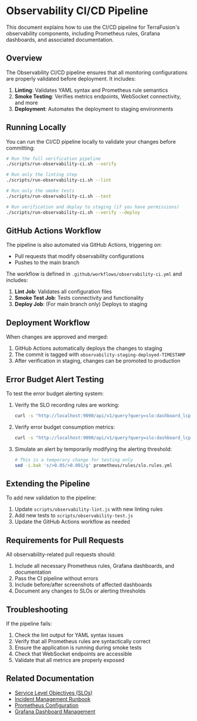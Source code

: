 # Observability CI/CD Pipeline

This document explains how to use the CI/CD pipeline for TerraFusion's observability components, including Prometheus rules, Grafana dashboards, and associated documentation.

## Overview

The Observability CI/CD pipeline ensures that all monitoring configurations are properly validated before deployment. It includes:

1. **Linting**: Validates YAML syntax and Prometheus rule semantics
2. **Smoke Testing**: Verifies metrics endpoints, WebSocket connectivity, and more
3. **Deployment**: Automates the deployment to staging environments

## Running Locally

You can run the CI/CD pipeline locally to validate your changes before committing:

```bash
# Run the full verification pipeline
./scripts/run-observability-ci.sh --verify

# Run only the linting step
./scripts/run-observability-ci.sh --lint

# Run only the smoke tests
./scripts/run-observability-ci.sh --test

# Run verification and deploy to staging (if you have permissions)
./scripts/run-observability-ci.sh --verify --deploy
```

## GitHub Actions Workflow

The pipeline is also automated via GitHub Actions, triggering on:

- Pull requests that modify observability configurations
- Pushes to the main branch

The workflow is defined in `.github/workflows/observability-ci.yml` and includes:

1. **Lint Job**: Validates all configuration files
2. **Smoke Test Job**: Tests connectivity and functionality
3. **Deploy Job**: (For main branch only) Deploys to staging

## Deployment Workflow

When changes are approved and merged:

1. GitHub Actions automatically deploys the changes to staging
2. The commit is tagged with `observability-staging-deployed-TIMESTAMP`
3. After verification in staging, changes can be promoted to production

## Error Budget Alert Testing

To test the error budget alerting system:

1. Verify the SLO recording rules are working:

   ```bash
   curl -s "http://localhost:9090/api/v1/query?query=slo:dashboard_lcp_4g_sli:ratio" | jq
   ```

2. Verify error budget consumption metrics:

   ```bash
   curl -s "http://localhost:9090/api/v1/query?query=slo:dashboard_lcp_4g:error_budget_remaining" | jq
   ```

3. Simulate an alert by temporarily modifying the alerting threshold:
   ```bash
   # This is a temporary change for testing only
   sed -i.bak 's/>0.05/>0.001/g' prometheus/rules/slo.rules.yml
   ```

## Extending the Pipeline

To add new validation to the pipeline:

1. Update `scripts/observability-lint.js` with new linting rules
2. Add new tests to `scripts/observability-test.js`
3. Update the GitHub Actions workflow as needed

## Requirements for Pull Requests

All observability-related pull requests should:

1. Include all necessary Prometheus rules, Grafana dashboards, and documentation
2. Pass the CI pipeline without errors
3. Include before/after screenshots of affected dashboards
4. Document any changes to SLOs or alerting thresholds

## Troubleshooting

If the pipeline fails:

1. Check the lint output for YAML syntax issues
2. Verify that all Prometheus rules are syntactically correct
3. Ensure the application is running during smoke tests
4. Check that WebSocket endpoints are accessible
5. Validate that all metrics are properly exposed

## Related Documentation

- [Service Level Objectives (SLOs)](./slo/SLOs_and_error_budgets.md)
- [Incident Management Runbook](../docs/incident-management-runbook.md)
- [Prometheus Configuration](../prometheus/README.md)
- [Grafana Dashboard Management](../grafana/README.md)
